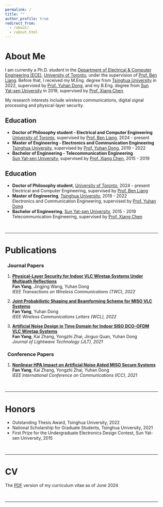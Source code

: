 ```yaml
---
permalink: /
title: ""
author_profile: true
redirect_from: 
  - /about/
  - /about.html
---
```


<a id="about"></a>About Me
======
I am currently a Ph.D. student in the [Department of Electrical & Computer Engineering (ECE)](https://www.ece.utoronto.ca/), [University of Toronto](https://www.utoronto.ca), under the supervision of [Prof. Ben Liang](https://www.comm.utoronto.ca/~liang). Before that, I received my M.Eng. degree from [Tsinghua University](https://www.tsinghua.edu.cn/en) in 2022, supervised by [Prof. Yuhan Dong](https://www.sigs.tsinghua.edu.cn/dyh_en/), and my B.Eng. degree from [Sun Yat-sen University](https://www.sysu.edu.cn/sysuen) in 2019, supervised by [Prof. Xiang Chen](http://www.i3c-sysu.cn/).

My research interests include wireless communications, digital signal processing and physical-layer security.

Education
---------
* **Doctor of Philosophy student - Electrical and Computer Engineering**  
  [University of Toronto](https://www.utoronto.ca), supervised by [Prof. Ben Liang](https://www.comm.utoronto.ca/~liang), 2024 - present
* **Master of Engineering - Electronics and Communication Engineering**  
  [Tsinghua University](https://www.tsinghua.edu.cn/en), supervised by [Prof. Yuhan Dong](https://www.sigs.tsinghua.edu.cn/dyh_en/), 2019 - 2022
* **Bachelor of Engineering - Telecommunication Engineering**  
  [Sun Yat-sen University](https://www.sysu.edu.cn/sysuen), supervised by [Prof. Xiang Chen](http://www.i3c-sysu.cn/), 2015 - 2019

Education
---------
* **Doctor of Philosophy student**, [University of Toronto](https://www.utoronto.ca), 2024 - present  
  Electrical and Computer Engineering, supervised by [Prof. Ben Liang](https://www.comm.utoronto.ca/~liang)  
* **Master of Engineering**, [Tsinghua University](https://www.tsinghua.edu.cn/en), 2019 - 2022  
  Electronics and Communication Engineering, supervised by [Prof. Yuhan Dong](https://www.sigs.tsinghua.edu.cn/dyh_en/)  
* **Bachelor of Engineering**, [Sun Yat-sen University](https://www.sysu.edu.cn/sysuen), 2015 - 2019  
  Telecommunication Engineering, supervised by [Prof. Xiang Chen](http://www.i3c-sysu.cn/)  


&nbsp;
  
***

<a id="publications"></a>Publications  
=========== 

### &nbsp; Journal Papers
1. [**Physical-Layer Security for Indoor VLC Wiretap Systems Under Multipath Reflections**](https://ieeexplore.ieee.org/abstract/document/9834293)  
**Fan Yang**, Jingjing Wang, Yuhan Dong  
*IEEE Transactions on Wireless Communications (TWC), 2022*

1. [**Joint Probabilistic Shaping and Beamforming Scheme for MISO VLC Systems**](https://ieeexplore.ieee.org/document/9646252)  
**Fan Yang**, Yuhan Dong  
*IEEE Wireless Communications Letters (WCL), 2022*

1. [**Artificial Noise Design in Time Domain for Indoor SISO DCO-OFDM VLC Wiretap Systems**](https://ieeexplore.ieee.org/document/9512495)  
**Fan Yang**, Kai Zhang, Yongzhi Zhai, Jinguo Quan, Yuhan Dong  
*Journal of Lightwave Technology (JLT), 2021*

### &nbsp; Conference Papers  
1. [**Nonlinear HPA Impact on Artificial Noise Aided MISO Secure Systems**](https://ieeexplore.ieee.org/document/9500801)  
**Fan Yang**, Kai Zhang, Yongzhi Zhai, Yuhan Dong  
*IEEE International Conference on Communications (ICC), 2021*

&nbsp;

***

<a id="honors"></a>Honors  
=========== 
* Outstanding Thesis Award, Tsinghua University, 2022  
* National Scholarship for Graduate Students, Tsinghua University, 2021
* First Prize for the Undergraduate Electronics Design Contest, Sun Yat-sen University, 2015

&nbsp;

***

<a id="cv"></a>CV  
=========== 

The [PDF](/files/CV_Fan_Yang.pdf) version of my curriculum vitae as of June 2024

&nbsp;

***

<script type='text/javascript' id='clustrmaps' src='//cdn.clustrmaps.com/map_v2.js?cl=d1d1d1&w=414&t=tt&d=YI4W7N92JDJp63cFEmDM6AwMfauFz-0AFSzB5B0BjSk&co=ffffff&ct=000000&cmo=ff7c00&cmn=ff7c00'></script>

